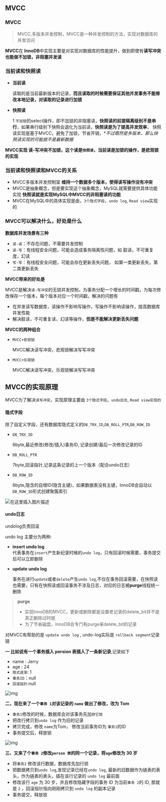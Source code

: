 ## MVCC

### MVCC

> MVCC,多版本并发控制，MVCC是一种并发控制的方法，实现对数据库的并发访问

**MVCC**在 **InnoDB**中实现主要是对实现对数据库的性能提升，做到即使有**读写冲突也能做不加锁，非阻塞并发读**

### 当前读和快照读

- **当前读**

  读取的是当前最新版本的记录，**而且读取的时候需要保证其他并发事务不能修改本地记录，对读取的记录进行加锁**

- **快照读**

  1 `不加锁`的select操作，即不加锁的非阻塞读，**快照读的前提隔离级别不是串行**，如果串行级别下快照会退化为当前读，**快照读是为了提高并发效率**，  快照读实现是基于MVCC，避免了加锁，节省开销，**不过既然是多版本，那么快照读实现的可能就不是最新数据*

**MVCC实现 读-写冲突不加锁，这个读是`快照读`，当前读是加锁的操作，是悲观锁的实现**

### 当前读和快照读和MVCC的关系

- MVCC多版本并发控制室 **维持一个数据多个版本，使得读写操作没有冲突**
- MVCC是抽象概念，但是要实现这个抽象概念，MySQL就需要提供具体功能实现  **快照读就是实现MySQL中MVCC的非阻塞读的功能**
-  MVCC在MySQL中的具体实现是由，`3个隐式字段`，`undo log`, `Read view`实现的

### MVCC可以解决什么，好处是什么

**数据库并发场景有三种**

- `读-读`：不存在问题，不需要并发控制
- `读-写`：有线程安全问题，可能会造成事务隔离性问题，如 脏读，不可重复度，幻读
- `写-写`：有线程安全问题，可能会存在更新丢失问题， 如第一类更新丢失，第二类更新丢失

**MVCC带来的好处是**

MVCC是解决`读-写冲突`的无锁并发控制，为事务分配一个增长的时间戳，为每次修改保存一个版本，每个版本对应一个时间戳，解决的问题有

- 在并发读写数据库，读操作不影响写操作，写操作不影响读操作，提高数据库并发性能
- 解决脏读，不可重复读，幻读等操作，**但是不能解决更新丢失问题**

**MVCC的两种组合**

- `MVCC+悲观锁`

  MVCC解决读写冲突，悲观锁解决写写冲突

- `MVCC+乐观锁`

  MVCC解决读写冲突，乐观锁解决写写冲突

## MVCC的实现原理

MVCC为了解决`读写冲突`，实现原理主要由 `3个隐式字段`，`undo日志`, `Read view实现的`

#### **隐式字段**

除了自定义字段，还有数据库隐式定义的`DB_TRX_ID`,`DB_ROLL_PTR`,`DB_ROW_ID`

- `DB_TRX_ID`

  6byte,最近修改(修改/插入)事务ID,  记录创建/最后一次修改记录的ID

- `DB_ROLL_PTR`

  7byte,回滚指针,记录这条记录的上一个版本（配合undo日志）

- `DB_ROW_ID`

  6byte,隐含的自增ID(隐含主键)，如果数据表没有主键，InnoDB会自动以`DB_ROW_ID`形式创建聚簇索引

![在这里插入图片描述](https://img-blog.csdnimg.cn/20190313213705258.png?x-oss-process=image/watermark,type_ZmFuZ3poZW5naGVpdGk,shadow_10,text_aHR0cHM6Ly9ibG9nLmNzZG4ubmV0L1NuYWlsTWFubg==,size_16,color_FFFFFF,t_70)

#### **undo日志**

undolog负责回滚

undo log 主要分为两种:

- **insert undo log**  
  代表事务在`insert`产生新纪录时候的`undo log`，只有回滚时候需要，事务提交后可以立即删除

- **update undo log**

  事务在进行`update`或者`delete`产生`undo log`,不仅在事务回滚需要，在快照读也需要，只有在快照读或回滚事务不涉及日志，对应的日志被**purge**线程统一删除

> **purge**
>
> - 实现InnoDB的MVCC，更新或删除都是设置老记录的delete_bit并不是真正删除过时就
> - 为了节省磁盘，InnoDB会专门有purge来delete_bit的记录

对MVCC有帮助的是 `update undo log` , undo-log实际是 `rollback segment`记录链

**一 比如说有一个事务插入 persion 表插入了一条新记录**,记录如下

- name : Jerry
- age : 24 
- `隐式逐渐`: 1
- `事务ID`：null
- `回滚指针`:null

![img](https://img-blog.csdnimg.cn/20190313213836406.png)

**二，现在来了一个`事务 1`对该记录的 `name` 做出了修改，改为 Tom**

- `事务1`修改的时候，数据库会对该事务先加`排它锁`
- 把改行拷贝到`undo log`  作为旧的记录
- 拷贝完成，修改 `name`为Tom，  修改当前事务ID为  `事务1`的ID
- 事务提交后，释放锁

![img](https://img-blog.csdnimg.cn/20190313220441831.png?x-oss-process=image/watermark,type_ZmFuZ3poZW5naGVpdGk,shadow_10,text_aHR0cHM6Ly9ibG9nLmNzZG4ubmV0L1NuYWlsTWFubg==,size_16,color_FFFFFF,t_70)

**三、又来了个`事务 2`修改`person 表`的同一个记录，将`age`修改为 30 岁** 

- 将`事务2` 修改该行数据，数据库先加行锁
- 把数据拷贝到`undo log`,发现记录已经在`undo log`,    最新的旧数据作为链表的表头，作为链表的表头，插在该行记录的 `undo log` 最前面
- 修改该行 `age` 为 30 岁，并且修改隐藏字段的事务 ID 为当前`事务 2`的 ID, 那就是 `2` ，回滚指针指向刚刚拷贝到 `undo log` 的副本记录
- 事务提交，释放锁















